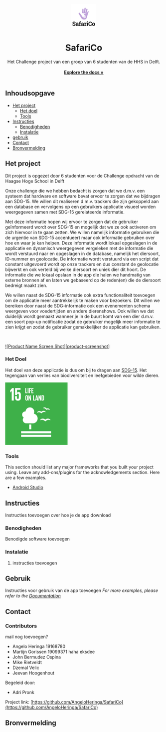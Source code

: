 

<!-- PROJECT LOGO -->
<br />
<p align="center">
  <a href="https://github.com/AngeloHeringa/SafariCo">
    <img src="images/SafariCo%20logo%20v1.png" alt="Logo" width="80" height="80">
  </a>

  <h1 align="center">SafariCo</h1>

  <p align="center">
    Het Challenge project van een groep van 6 studenten van de HHS in Delft.
    <br />
        <br />
    <a href="https://github.com/AngeloHeringa/SafariCo/tree/Develop"><strong>Explore the docs »</strong></a>
    <br />
    <br />
    
  </p>



## Inhoudsopgave

* [Het project](#het-project)
  * [Het doel](#het-doel)
  * [Tools](#tools)
* [Instructies](#instructies)
  * [Benodigheden](#benodigheden)
  * [Instalatie](#instalatie)
* [gebruik](#gebruik)
* [Contact](#contact)
* [Bronvermelding](#Bronvermelding)



<!-- ABOUT THE PROJECT -->
## Het project
Dit project is opgezet door 6 studenten voor de Challenge opdracht van de Haagse Hoge School in Delft

Onze challenge die we hebben bedacht is zorgen dat we d.m.v. een systeem dat hardware en software bevat ervoor te zorgen dat we bijdragen aan SDG-15. We willen dit realiseren d.m.v. trackers die zijn gekoppeld aan een database en vervolgens op een gebruikers applicatie visueel worden weergegeven samen met SDG-15 gerelateerde informatie.

Met deze informatie hopen wij ervoor te zorgen dat de gebruiker geïnformeerd wordt over SDG-15 en mogelijk dat we ze ook activeren om zich hiervoor in te gaan zetten. We willen namelijk informatie gebruiken die de urgentie van SDG-15 accentueert maar ook informatie gebruiken over hoe en waar je kan helpen. 
Deze informatie wordt lokaal opgeslagen in de applicatie en dynamisch weergegeven vergeleken met de informatie die wordt verstuurd naar en opgeslagen in de database, namelijk het diersoort, ID-nummer en geolocatie. De informatie wordt verstuurd via een script dat constant uitgevoerd wordt op onze trackers en dus constant de geolocatie bijwerkt en ook verteld bij welke diersoort en uniek dier dit hoort. De informatie die we lokaal opslaan in de app die halen we handmatig van externe bronnen af en laten we gebaseerd op de reden(en) die de diersoort bedreigt maakt zien. 

We willen naast de SDG-15 informatie ook extra functionaliteit toevoegen om de applicatie meer aantrekkelijk te maken voor bezoekers. Dit willen we bereiken door naast de SDG-informatie ook een evenementen schema weergeven voor voedertijden en andere dierenshows. Ook willen we dat duidelijk wordt gemaakt wanneer je in de buurt komt van een dier d.m.v. een soort pop-up notificatie zodat de gebruiker mogelijk meer informatie te zien krijgt en zodat de gebruiker gemakkelijker de applicatie kan gebruiken.

<br />

[![Product Name Screen Shot][product-screenshot]](https://example.com)
### Het Doel
Het doel van deze applicatie is dus om bij te dragen aan [SDG-15](https://sdgs.un.org/goals/goal15). Het tegengaan van verlies van biodiversiteit en leefgebieden voor wilde dieren.
 <p> <img src="images/SDG-15%20green.png" width="200px" height="200px"></p>


### Tools
This section should list any major frameworks that you built your project using. Leave any add-ons/plugins for the acknowledgements section. Here are a few examples.
* [Android Studio](https://developer.android.com/studio)




<!-- GETTING STARTED -->
## Instructies

Instructies toevoegen over hoe je de app download

### Benodigheden

Benodigde software toevoegen

### Instalatie

1. instructies toevoegen



<!-- USAGE EXAMPLES -->
## Gebruik

Instructies voor gebruik van de app toevoegen
_For more examples, please refer to the [Documentation](https://example.com)_


<!-- CONTACT -->
## Contact

### Contributors
mail nog toevoegen?

- Angelo Heringa 19168780
- Martijn Gorissen 19099371 haha eksdee
- John Bermudez Ospina
- Mike Rietveldt
- Dzemal Velic
- Jeevan Hoogenhout

Begeleid door:
- Adri Pronk


Project link: [https://github.com/AngeloHeringa/SafariCo](https://github.com/AngeloHeringa/SafariCo)



<!-- ACKNOWLEDGEMENTS -->
## Bronvermelding



